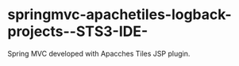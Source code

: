 # springmvc-apachetiles-logback-projects--STS3-IDE-
Spring MVC developed with Apacches Tiles JSP plugin.
